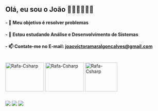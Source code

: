 ## Olá, eu sou o João 👨🏾‍🚀👨🏾‍💻


#### - 🚀 Meu objetivo é resolver problemas
#### - 🌱 Estou estudando Análise e Desenvolvimento de Sistemas
#### -  📫 Contate-me no E-mail: joaovictoramaralgoncalves@gmail.com


</div>
<div style="display: inline_block"><br>
 
  <img align="center" alt="Rafa-Csharp" height="90" width="120" src="https://docs.microsoft.com/pt-br/learn/achievements/automate-tasks-in-sql-server.svg" >
  <img align="center" alt="Rafa-Csharp" height="90" width="120" src="https://cdn.jsdelivr.net/gh/devicons/devicon/icons/python/python-original-wordmark.svg"> 
  <img align="center" alt="Rafa-Csharp" height="90" width="100" src="https://user-images.githubusercontent.com/100362723/155603680-e09cadef-fa12-4804-8d40-bb9af0eea732.png">

</div>

##

<div>
    <a href="https://medium.com/@joovictoramaralgonalves" target="_blank"><img src="https://img.shields.io/badge/Medium-12100E?style=for-the-badge&logo=medium&logoColor=white" target="_blank"></a> 
    <a href="https://www.linkedin.com/in/jo%C3%A3o-victor-amaral-gon%C3%A7alves-131824230/" target="_blank"><img src="https://img.shields.io/badge/-LinkedIn-%230077B5?style=for-the-badge&logo=linkedin&logoColor=white" target="_blank"></a> 
    <a href = "mailto:joaovictoramaralgoncalves@gmail.com"><img src="https://img.shields.io/badge/Gmail-D14836?style=for-the-badge&logo=gmail&logoColor=white" target="_blank"></a>
 
</div>


